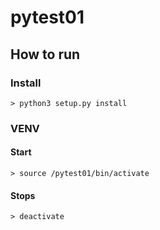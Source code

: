# pytest01


## How to run


### Install

```
> python3 setup.py install

```


### VENV

#### Start
```
> source /pytest01/bin/activate

```

#### Stops
```
> deactivate

```